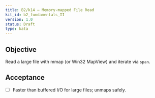 ```yaml
---
title: B2/k14 — Memory‑mapped File Read
kit_id: b2_fundamentals_II
version: 1.0
status: Draft
type: kata
---
```

## Objective
Read a large file with mmap (or Win32 MapView) and iterate via `span`.
## Acceptance
- [ ] Faster than buffered I/O for large files; unmaps safely.
